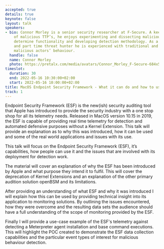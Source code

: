 ```yaml
---
accepted: true
details: true
keynote: false
layout: talk
speakers:
- bio: Connor Morley is a senior security researcher at F-Secure. A keen investigator
    of malicious TTP’s, he enjoys experimenting and dissecting malicious tools to
    determine functionality and developing detection methodology. As a researcher
    and part time threat hunter he is experienced with traditional and ‘in the wild’
    malicious actors’ behaviour.
  handle: false
  name: Connor Morley
  photo: https://pretalx.com/media/avatars/Connor_Morley_F-Secure-684x513_wkPtGH4.jpeg
timeslot:
  duration: 30
  end: 2022-05-16 10:30:00+02:00
  start: 2022-05-16 10:00:00+02:00
title: MacOS Endpoint Security Framework - What it can do and how to use it
track: 1
---
```


Endpoint Security Framework (ESF) is the new(ish) security auditing tool that Apple has introduced to provide the security industry with a one stop shop for all its telemetry needs.
Released in MacOS version 10.15 in 2019, the ESF is capable of providing real time telemetry for detection and automated defensive purposes without a Kernel Extension.
This talk will provide an explanation as to why this was introduced, how it can be used and some of the real world applications and issues with its use.

This talk will focus on the Endpoint Security Framework (ESF), it’s capabilities, how people can use it and the issues that are involved with its deployment for detection work.


The material will cover an explanation of why the ESF has been introduced by Apple and what purpose they intend it to fulfil.
This will cover the deprecation of Kernel Extensions and an explanation of the other primary audition solution openBSM and its limitations.

After providing an understanding of what ESF and why it was introduced I will explain how this can be used by providing technical insight into its application to monitoring solutions.
By outlining the issues encountered, how they were overcome and the resulting data sets the audience should have a full understanding of the scope of monitoring provided by the ESF.


Finally I will provide a use-case example of the ESF's telemetry against detecting a Meterpreter agent installation and base command executions.
This will highlight the POC created to demonstrate the ESF data collection capabilities and the particular event types of interest for malicious behaviour detection.